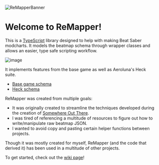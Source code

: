![ReMapperBanner](https://user-images.githubusercontent.com/86539501/184691427-0e8853fc-878a-4c0b-b976-970f7dac8818.png)

# Welcome to ReMapper!

This is a [TypeScript](https://www.typescriptlang.org/) library designed to help with making Beat Saber modcharts. It models the beatmap schema through wrapper classes and allows an easier, type safe scripting workflow.

![image](https://github.com/Swifter1243/ReMapper-Vivify/assets/61858676/77f40cb2-aff0-4858-abdc-631fc072a823)


It implements features from the base game as well as Aeroluna's Heck suite.
- [Base game schema](https://bsmg.wiki/mapping/map-format.html)
- [Heck schema](https://github.com/Aeroluna/Heck/wiki)

ReMapper was created from multiple goals:
- It was originally created to streamline the techniques developed during the creation of [Somewhere Out There](https://www.youtube.com/watch?v=rphHsDxJbpg).
- I was tired of referencing a multitude of resources to figure out how to write/manipulate raw beatmap JSON.
- I wanted to avoid copy and pasting certain helper functions between projects.

Though it was mostly created for myself, ReMapper (and the code that derived it) has been used in a multitude of other projects.

To get started, check out the [wiki page](https://github.com/Swifter1243/ReMapper/wiki)!
